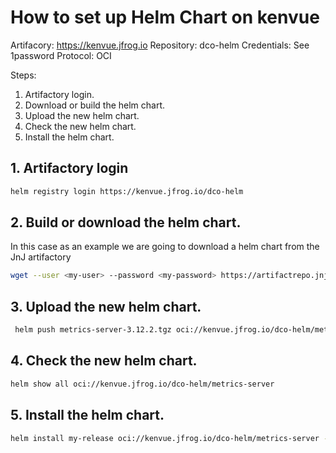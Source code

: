 # How to set up Helm Chart on kenvue

Artifacory: https://kenvue.jfrog.io
Repository: dco-helm
Credentials: See 1password
Protocol: OCI

Steps:

1. Artifactory login.
2. Download or build the helm chart.
3. Upload the new helm chart.
4. Check the new helm chart.
5. Install the helm chart.

## 1. Artifactory login

```bash
helm registry login https://kenvue.jfrog.io/dco-helm
```

## 2. Build or download the helm chart.

In this case as an example we are going to download a helm chart from the JnJ artifactory

```bash
wget --user <my-user> --password <my-password> https://artifactrepo.jnj.com:443/artifactory/jnj-helm-charts/metrics-server-3.12.2.tgz
```

## 3. Upload the new helm chart.

```bash
 helm push metrics-server-3.12.2.tgz oci://kenvue.jfrog.io/dco-helm/metrics-server
```

## 4. Check the new helm chart.

```bash
helm show all oci://kenvue.jfrog.io/dco-helm/metrics-server
```

## 5. Install the helm chart.

```bash
helm install my-release oci://kenvue.jfrog.io/dco-helm/metrics-server --version 3.12.2
```
